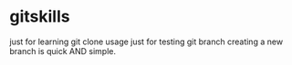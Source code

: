 # gitskills
just for learning git clone usage
just for testing git branch
creating a new branch is quick AND simple.
